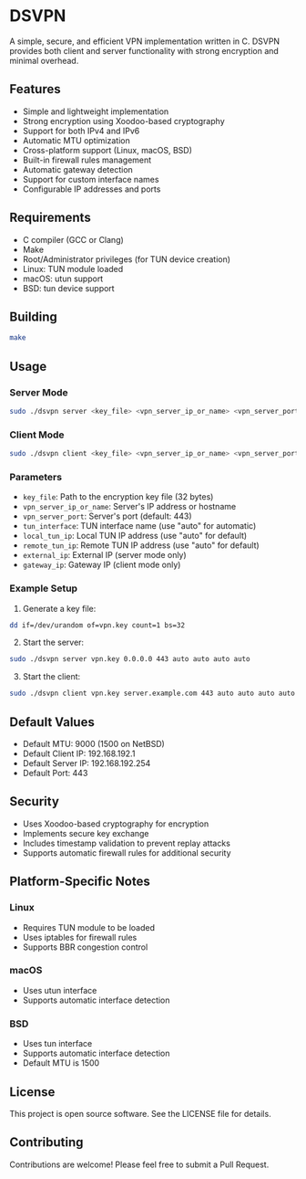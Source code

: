 # DSVPN

A simple, secure, and efficient VPN implementation written in C. DSVPN provides both client and server functionality with strong encryption and minimal overhead.

## Features

- Simple and lightweight implementation
- Strong encryption using Xoodoo-based cryptography
- Support for both IPv4 and IPv6
- Automatic MTU optimization
- Cross-platform support (Linux, macOS, BSD)
- Built-in firewall rules management
- Automatic gateway detection
- Support for custom interface names
- Configurable IP addresses and ports

## Requirements

- C compiler (GCC or Clang)
- Make
- Root/Administrator privileges (for TUN device creation)
- Linux: TUN module loaded
- macOS: utun support
- BSD: tun device support

## Building

```bash
make
```

## Usage

### Server Mode

```bash
sudo ./dsvpn server <key_file> <vpn_server_ip_or_name> <vpn_server_port> <tun_interface> <local_tun_ip> <remote_tun_ip> <external_ip>
```

### Client Mode

```bash
sudo ./dsvpn client <key_file> <vpn_server_ip_or_name> <vpn_server_port> <tun_interface> <local_tun_ip> <remote_tun_ip> <gateway_ip>
```

### Parameters

- `key_file`: Path to the encryption key file (32 bytes)
- `vpn_server_ip_or_name`: Server's IP address or hostname
- `vpn_server_port`: Server's port (default: 443)
- `tun_interface`: TUN interface name (use "auto" for automatic)
- `local_tun_ip`: Local TUN IP address (use "auto" for default)
- `remote_tun_ip`: Remote TUN IP address (use "auto" for default)
- `external_ip`: External IP (server mode only)
- `gateway_ip`: Gateway IP (client mode only)

### Example Setup

1. Generate a key file:
```bash
dd if=/dev/urandom of=vpn.key count=1 bs=32
```

2. Start the server:
```bash
sudo ./dsvpn server vpn.key 0.0.0.0 443 auto auto auto auto
```

3. Start the client:
```bash
sudo ./dsvpn client vpn.key server.example.com 443 auto auto auto auto
```

## Default Values

- Default MTU: 9000 (1500 on NetBSD)
- Default Client IP: 192.168.192.1
- Default Server IP: 192.168.192.254
- Default Port: 443

## Security

- Uses Xoodoo-based cryptography for encryption
- Implements secure key exchange
- Includes timestamp validation to prevent replay attacks
- Supports automatic firewall rules for additional security

## Platform-Specific Notes

### Linux
- Requires TUN module to be loaded
- Uses iptables for firewall rules
- Supports BBR congestion control

### macOS
- Uses utun interface
- Supports automatic interface detection

### BSD
- Uses tun interface
- Supports automatic interface detection
- Default MTU is 1500

## License

This project is open source software. See the LICENSE file for details.

## Contributing

Contributions are welcome! Please feel free to submit a Pull Request. 